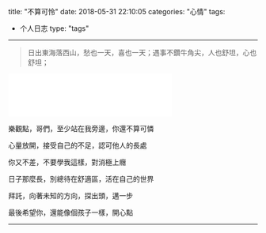 title: "不算可怜"
date: 2018-05-31 22:10:05
categories: "心情" 
tags: 
  - 个人日志
type: "tags"
---

> 日出東海落西山，愁也一天，喜也一天；遇事不鑽牛角尖，人也舒坦，心也舒坦；

<!--more-->

<iframe frameborder="no" border="0" marginwidth="0" marginheight="0" width=330 height=86 src="//music.163.com/outchain/player?type=2&id=561807660&auto=1&height=66"></iframe>

樂觀點，哥們，至少站在我旁邊，你還不算可憐

心量放開，接受自己的不足，認可他人的長處

你又不差，不要學我這樣，對消極上癮

日子那麼長，別總待在舒適區，活在自己的世界

拜託，向著未知的方向，探出頭，邁一步

最後希望你，還能像個孩子一樣，開心點

---

